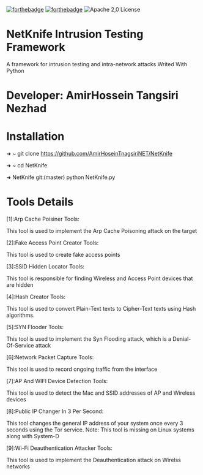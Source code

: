 [![forthebadge](https://forthebadge.com/images/badges/made-with-python.svg)](https://forthebadge.com)
[![forthebadge](https://forthebadge.com/images/badges/built-with-love.svg)](https://forthebadge.com)
![Apache 2,0 License](https://img.shields.io/badge/license-Apache%202.0-blue)
# NetKnife Intrusion Testing Framework
A framework for intrusion testing and intra-network attacks
Writed With Python 

# Developer: AmirHossein Tangsiri Nezhad

# Installation
➜  ~ git clone https://github.com/AmirHoseinTnagsiriNET/NetKnife 

➜  ~ cd NetKnife 

➜  NetKnife git:(master) python NetKnife.py 

# Tools Details 

[1]:Arp Cache Poisiner Tools:

This tool is used to implement the Arp Cache Poisoning attack on the target

[2]:Fake Access Point Creator Tools:

This tool is used to create fake access points

[3]:SSID Hidden Locator Tools:

This tool is responsible for finding Wireless and Access Point devices that are hidden

[4]:Hash Creator Tools:

This tool is used to convert Plain-Text texts to Cipher-Text texts using Hash algorithms.

[5]:SYN Flooder Tools:

This tool is used to implement the Syn Flooding attack, which is a Denial-Of-Service attack

[6]:Network Packet Capture Tools:

This tool is used to record ongoing traffic from the interface

[7]:AP And WIFI Device Detection Tools:

This tool is used to detect the Mac and SSID addresses of AP and Wireless devices

[8]:Public IP Changer In 3 Per Second:

This tool changes the general IP address of your system once every 3 seconds using the Tor service.
Note: This tool is missing on Linux systems along with System-D

[9]:Wi-Fi Deauthentication Attacker Tools:

This tool is used to implement the Deauthentication attack on Wirelss networks
